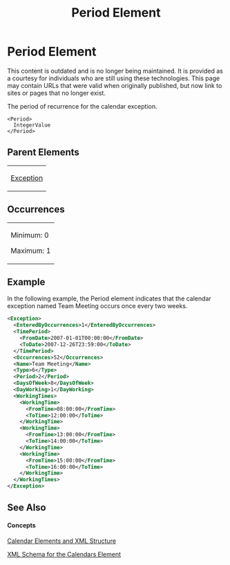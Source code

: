 ﻿---
title: Period Element
TOCTitle: Period Element
ms:assetid: 7a3c8c71-6993-4b8b-8b50-9743ea95e732
ms:mtpsurl: https://msdn.microsoft.com/en-us/library/Bb968554(v=office.12)
ms:contentKeyID: 13188246
ms.date: 05/05/2014
mtps_version: v=office.12
f1_keywords:
- Period element
dev_langs:
- xml
---

# Period Element

This content is outdated and is no longer being maintained. It is provided as a courtesy for individuals who are still using these technologies. This page may contain URLs that were valid when originally published, but now link to sites or pages that no longer exist.

The period of recurrence for the calendar exception.

    <Period>
      IntegerValue
    </Period>

## Parent Elements

<table>
<colgroup>
<col style="width: 100%" />
</colgroup>
<tbody>
<tr class="odd">
<td><p><a href="bb968492(v=office.12).md">Exception</a></p></td>
</tr>
</tbody>
</table>

## Occurrences

<table>
<colgroup>
<col style="width: 100%" />
</colgroup>
<tbody>
<tr class="odd">
<td><p>Minimum: 0</p>
<p>Maximum: 1</p></td>
</tr>
</tbody>
</table>

## Example

In the following example, the Period element indicates that the calendar exception named Team Meeting occurs once every two weeks.

``` xml
<Exception>
  <EnteredByOccurrences>1</EnteredByOccurrences>
  <TimePeriod>
    <FromDate>2007-01-01T00:00:00</FromDate>
    <ToDate>2007-12-26T23:59:00</ToDate>
  </TimePeriod>
  <Occurrences>52</Occurrences>
  <Name>Team Meeting</Name>
  <Type>6</Type>
  <Period>2</Period>
  <DaysOfWeek>8</DaysOfWeek>
  <DayWorking>1</DayWorking>
  <WorkingTimes>
    <WorkingTime>
      <FromTime>08:00:00</FromTime>
      <ToTime>12:00:00</ToTime>
    </WorkingTime>
    <WorkingTime>
      <FromTime>13:00:00</FromTime>
      <ToTime>14:00:00</ToTime>
    </WorkingTime>
    <WorkingTime>
      <FromTime>15:00:00</FromTime>
      <ToTime>16:00:00</ToTime>
    </WorkingTime>
  </WorkingTimes>
</Exception>
```

## See Also

#### Concepts

[Calendar Elements and XML Structure](bb968563\(v=office.12\).md)

[XML Schema for the Calendars Element](bb968557\(v=office.12\).md)

